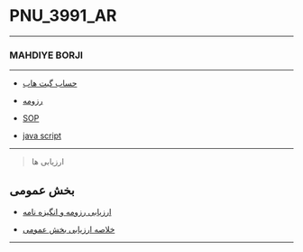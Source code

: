 # PNU_3991_AR
---------
### MAHDIYE BORJI
 
---
- [حساب گیت هاب]()

- [رزومه]()

- [SOP]()

- [java script]()
------------------
>  ارزیابی ها
 
## بخش عمومی

- [ارزیابی رزومه و انگیزه نامه]()

- [خلاصه ارزیابی بخش عمومی]()
------------------
